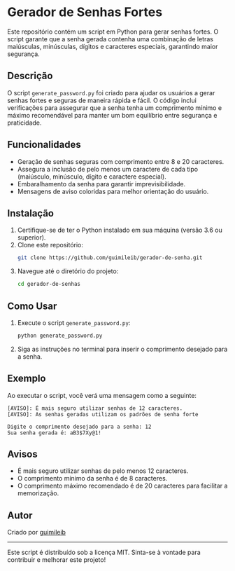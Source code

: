 # Gerador de Senhas Fortes

Este repositório contém um script em Python para gerar senhas fortes. O script garante que a senha gerada contenha uma combinação de letras maiúsculas, minúsculas, dígitos e caracteres especiais, garantindo maior segurança.

## Descrição

O script `generate_password.py` foi criado para ajudar os usuários a gerar senhas fortes e seguras de maneira rápida e fácil. O código inclui verificações para assegurar que a senha tenha um comprimento mínimo e máximo recomendável para manter um bom equilíbrio entre segurança e praticidade.

## Funcionalidades

- Geração de senhas seguras com comprimento entre 8 e 20 caracteres.
- Assegura a inclusão de pelo menos um caractere de cada tipo (maiúsculo, minúsculo, dígito e caractere especial).
- Embaralhamento da senha para garantir imprevisibilidade.
- Mensagens de aviso coloridas para melhor orientação do usuário.

## Instalação

1. Certifique-se de ter o Python instalado em sua máquina (versão 3.6 ou superior).
2. Clone este repositório:
    ```bash
    git clone https://github.com/guimileib/gerador-de-senha.git
    ```
3. Navegue até o diretório do projeto:
    ```bash
    cd gerador-de-senhas
    ```

## Como Usar

1. Execute o script `generate_password.py`:
    ```bash
    python generate_password.py
    ```
2. Siga as instruções no terminal para inserir o comprimento desejado para a senha.

## Exemplo

Ao executar o script, você verá uma mensagem como a seguinte:

```
[AVISO]: É mais seguro utilizar senhas de 12 caracteres.
[AVISO]: As senhas geradas utilizam os padrões de senha forte

Digite o comprimento desejado para a senha: 12
Sua senha gerada é: aB3$7Xy@1!

```

## Avisos

- É mais seguro utilizar senhas de pelo menos 12 caracteres.
- O comprimento mínimo da senha é de 8 caracteres.
- O comprimento máximo recomendado é de 20 caracteres para facilitar a memorização.

## Autor

Criado por [guimileib](https://github.com/guimileib)

---

Este script é distribuído sob a licença MIT. Sinta-se à vontade para contribuir e melhorar este projeto!
